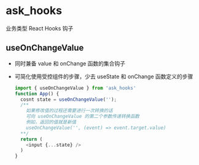 # ask_hooks
业务类型 React Hooks 钩子
## useOnChangeValue
- 同时兼备 value 和 onChange 函数的集合钩子
- 可简化使用受控组件的步骤，少去 useState 和 onChange 函数定义的步骤

  ```ts
  import { useOnChangeValue } from 'ask_hooks'
  function App() {
    cosnt state = useOnChangeValue('');
    /**
      如果修改值的过程还需要进行一次转换的话
      可向 useOnChangeValue 的第二个参数传递转换函数
      例如，返回的值就是新值
      useOnChangeValue('', (event) => event.target.value)
    **/
    return (
      <input {...state} />
    )
  }
  ```
